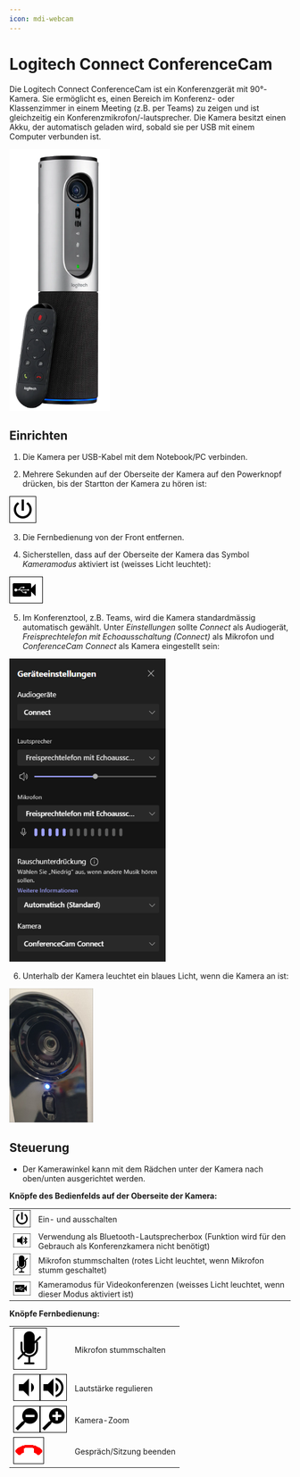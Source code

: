```yaml
---
icon: mdi-webcam
---
```


#  Logitech Connect ConferenceCam


Die Logitech Connect ConferenceCam ist ein Konferenzgerät mit 90°-Kamera. Sie ermöglicht es, einen Bereich im Konferenz- oder Klassenzimmer in einem Meeting (z.B. per Teams) zu zeigen und ist gleichzeitig ein Konferenzmikrofon/-lautsprecher. Die Kamera besitzt einen Akku, der automatisch geladen wird, sobald sie per USB mit einem Computer verbunden ist.

![](./images/logi05.png)


## Einrichten

1. Die Kamera per USB-Kabel mit dem Notebook/PC verbinden.

2. Mehrere Sekunden auf der Oberseite der Kamera auf den Powerknopf drücken, bis der Startton der Kamera zu hören ist:

![](./images/logi02.png)

3. Die Fernbedienung von der Front entfernen. 

4. Sicherstellen, dass auf der Oberseite der Kamera das Symbol _Kameramodus_ aktiviert ist (weisses Licht leuchtet):

![](./images/logi03.png)

5. Im Konferenztool, z.B. Teams, wird die Kamera standardmässig automatisch gewählt. Unter _Einstellungen_ sollte _Connect_ als Audiogerät, _Freisprechtelefon mit Echoausschaltung (Connect)_ als Mikrofon und _ConferenceCam Connect_ als Kamera eingestellt sein:

![](./images/logi06.png)

6. Unterhalb der Kamera leuchtet ein blaues Licht, wenn die Kamera an ist:

![](./images/logi10.png)


## Steuerung

* Der Kamerawinkel kann mit dem Rädchen unter der Kamera nach oben/unten ausgerichtet werden. 


**Knöpfe des Bedienfelds auf der Oberseite der Kamera:**

|                          |                                                                                                              |
| :----------------------- | :----------------------------------------------------------------------------------------------------------- |
| ![](./images/logi02.png) | Ein- und ausschalten                                                                                         |
| ![](./images/logi04.png) | Verwendung als Bluetooth-Lautsprecherbox (Funktion wird für den Gebrauch als Konferenzkamera nicht benötigt) |
| ![](./images/logi01.png) | Mikrofon stummschalten (rotes Licht leuchtet, wenn Mikrofon stumm geschaltet)                                |
| ![](./images/logi03.png) | Kameramodus für Videokonferenzen (weisses Licht leuchtet, wenn dieser Modus aktiviert ist)                   |


**Knöpfe Fernbedienung:**

|                                                  |                          |
| :----------------------------------------------- | :----------------------- |
| ![](./images/logi01.png)                         | Mikrofon stummschalten   |
| ![](./images/logi12.png)![](./images/logi11.png) | Lautstärke regulieren    |
| ![](./images/logi07.png)![](./images/logi08.png) | Kamera-Zoom              |
| ![](./images/logi09.png)                         | Gespräch/Sitzung beenden |
